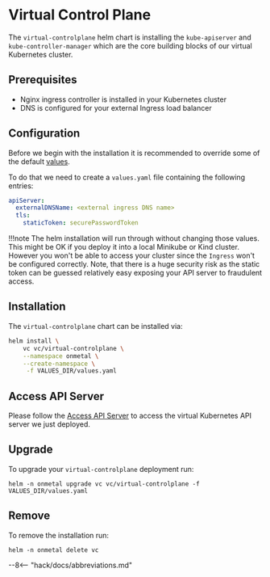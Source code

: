 # Virtual Control Plane

The `virtual-controlplane` helm chart is installing the `kube-apiserver` and `kube-controller-manager` which are the core
building blocks of our virtual Kubernetes cluster.

## Prerequisites

* Nginx ingress controller is installed in your Kubernetes cluster
* DNS is configured for your external Ingress load balancer

## Configuration

Before we begin with the installation it is recommended to override some of the default [values](https://github.com/onmetal/virtual-controlplane/blob/main/charts/virtual-controlplane/values.yaml).

To do that we need to create a `values.yaml` file containing the following entries:

```yaml
apiServer:
  externalDNSName: <external ingress DNS name>
  tls:
    staticToken: securePasswordToken
```

!!!note
        The helm installation will run through without changing those values. This might be OK if you deploy it into a local Minikube or Kind cluster. However you won't be able to access your cluster since the `Ingress` won't be configured correctly. Note, that there is a huge security risk as the static token can be guessed relatively easy exposing your API server to fraudulent access.

## Installation

The `virtual-controlplane` chart can be installed via:

```bash
helm install \
    vc vc/virtual-controlplane \
    --namespace onmetal \
    --create-namespace \
     -f VALUES_DIR/values.yaml
```

## Access API Server

Please follow the [Access API Server](/virtual-controlplane/usage/access) to access the virtual Kubernetes API server we just deployed.

## Upgrade

To upgrade your `virtual-controlplane` deployment run:

```shell
helm -n onmetal upgrade vc vc/virtual-controlplane -f VALUES_DIR/values.yaml
```

## Remove

To remove the installation run:

```shell
helm -n onmetal delete vc
```

--8<-- "hack/docs/abbreviations.md"
